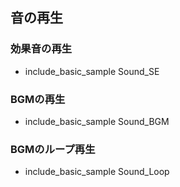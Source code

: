 
## 音の再生

### 効果音の再生

* include_basic_sample Sound_SE

### BGMの再生

* include_basic_sample Sound_BGM

### BGMのループ再生

* include_basic_sample Sound_Loop